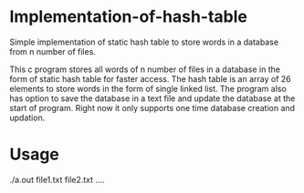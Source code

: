 # Implementation-of-hash-table
Simple implementation of static hash table to store words in a database from n number of files.  

This c program stores all words of n number of files in a database in the form of static hash table for faster access. The hash table is an array of 26 elements to store words in the form of single linked list. The program also has option to save the database in a text file and update the database at the start of program. Right now it only supports one time database creation and updation.

# Usage
./a.out file1.txt file2.txt ....
